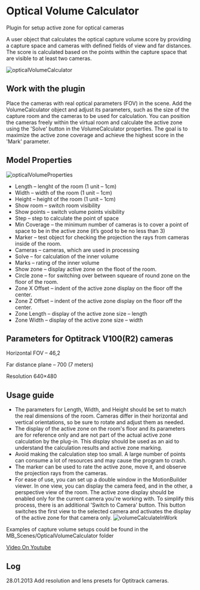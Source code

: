 # Optical Volume Calculator

Plugin for setup active zone for optical cameras

A user object that calculates the optical capture volume score by providing a capture space and cameras with defined fields of view and far distances. The score is calculated based on the points within the capture space that are visible to at least two cameras.

![opticalVolumeCalculator](../../Plugins/VolumeCalculator\_volume.jpg)

## Work with the plugin

Place the cameras with real optical parameters (FOV) in the scene. Add the VolumeCalculator object and adjust its parameters, such as the size of the capture room and the cameras to be used for calculation. You can position the cameras freely within the virtual room and calculate the active zone using the 'Solve' button in the VolumeCalculator properties. The goal is to maximize the active zone coverage and achieve the highest score in the 'Mark' parameter.

## Model Properties

![opticalVolumeProperties](../../Plugins/VolumeCalculator\_properties.jpg)

* Length – lenght of the room (1 unit – 1cm)
* Width – width of the room (1 unit – 1cm)
* Height – height of the room (1 unit – 1cm)
* Show room – switch room visibility
* Show points – switch volume points visibility
* Step – step to calculate the point of space
* Min Coverage – the minimum number of cameras is to cover a point of space to be in the active zone (it’s good to be no less than 3)
* Marker – test object for checking the projection the rays from cameras inside of the room.
* Cameras – cameras, which are used in processing
* Solve – for calculation of the inner volume
* Marks – rating of the inner volume
* Show zone – display active zone on the floot of the room.
* Circle zone – for switching over between squeare of round zone on the floor of the room.
* Zone X Offset – indent of the active zone display on the floor off the center.
* Zone Z Offset – indent of the active zone display on the floor off the center.
* Zone Length – display of the active zone size – length
* Zone Width – display of the active zone size – width

## Parameters for Optitrack V100(R2) cameras

Horizontal FOV – 46,2

Far distance plane – 700 (7 meters)

Resolution 640×480

## Usage guide

* The parameters for Length, Width, and Height should be set to match the real dimensions of the room. Cameras differ in their horizontal and vertical orientations, so be sure to rotate and adjust them as needed.
* The display of the active zone on the room's floor and its parameters are for reference only and are not part of the actual active zone calculation by the plug-in. This display should be used as an aid to understand the calculation results and active zone marking.
* Avoid making the calculation step too small. A large number of points can consume a lot of resources and may cause the program to crash.
* The marker can be used to rate the active zone, move it, and observe the projection rays from the cameras.
* For ease of use, you can set up a double window in the MotionBuilder viewer. In one view, you can display the camera feed, and in the other, a perspective view of the room. The active zone display should be enabled only for the current camera you're working with. To simplify this process, there is an additional 'Switch to Camera' button. This button switches the first view to the selected camera and activates the display of the active zone for that camera only. ![volumeCalculateInWork](../../Plugins/VolumeCalculator\_inwork.jpg)

Examples of capture volume setups could be found in the MB\_Scenes/OpticalVolumeCalculator folder

[Video On Youtube](https://youtu.be/DlW6bF2QhM8?si=fjI9PwNVj5SfvSsY)

## Log

28.01.2013 Add resolution and lens presets for Optitrack cameras.
